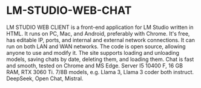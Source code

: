 # LM-STUDIO-WEB-CHAT
LM STUDIO WEB CLIENT is a front-end application for LM Studio written in HTML. It runs on PC, Mac, and Android, preferably with Chrome. It's free, has editable IP, ports, and internal and external network connections. It can run on both LAN and WAN networks. The code is open source, allowing anyone to use and modify it.
The site supports loading and unloading models, saving chats by date, deleting them, and loading them. Chat is fast and smooth, tested on Chrome and MS Edge. Server I5 10400 F, 16 GB RAM, RTX 3060 Ti. 7/8B models, e.g. Llama 3, Llama 3 coder both instruct. DeepSeek, Open Chat, Mistral.
